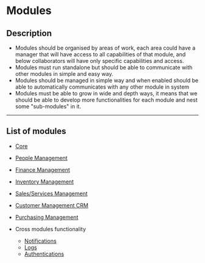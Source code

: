 # Modules

## Description
- Modules should be organised  by areas of work, each area could have a manager that will have access to all capabilities of that module, and below collaborators will have only specific capabilities and access.
- Modules must run standalone but should be able to communicate with other modules in simple and easy way.
- Modules should be managed in simple way and when enabled should be able to automatically communicates with any other module in system
- Modules must be able to grow in wide and depth ways, it means that we should be able to develop more functionalities for each module and nest some "sub-modules" in it.
___

## List of modules
- [Core](Concept.md)
- [People Management](People-Management.md)
- [Finance Management](Finance-Management.md)
- [Inventory Management](Inventory-Service-Management)
- [Sales/Services Management](Sales-Services-Management.md)
- [Customer Management CRM](Customer-Management-CRM.md)
- [Purchasing Management](Purchasing-Management.md)


- Cross modules functionality
    - [Notifications](Notifications.md)
    - [Logs]()
    - [Authentications]()
